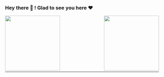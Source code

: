 <!--
**ranaaditya/ranaaditya** is a ✨ _special_ ✨ repository because its `README.md` (this file) appears on your GitHub profile.

Here are some ideas to get you started:

- 🔭 I’m currently working on ...
- 🌱 I’m currently learning ...
- 👯 I’m looking to collaborate on ...
- 🤔 I’m looking for help with ...
- 💬 Ask me about ...
- 📫 How to reach me: ...
- 😄 Pronouns: ...
- ⚡ Fun fact: ...
-->

### Hey there :wave: ! Glad to see you here :heart:
<img align="left" height=180em src="https://github-readme-stats.vercel.app/api/top-langs/?username=ranaaditya&layout=compact&theme=vue&hide=css,tcl,html"></img>
<img align="right" height=180em src="https://github-readme-stats.vercel.app/api?username=ranaaditya&count_private=true&show_icons=true&theme=vue&include_all_commits=true"></img>
<br/><br/><br/><br/><br/><br/><br/><br/><br/><br/>
<hr>
